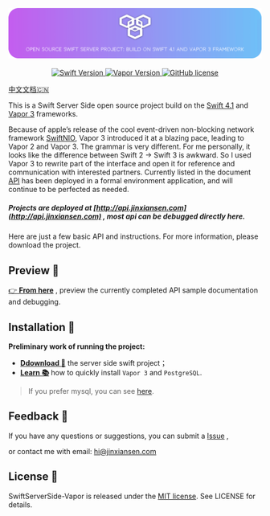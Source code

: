 
<p align="center">
    <img src="Source/icon2.png"/>
    <br>
    <br>
    <a href="http://swift.org">
        <img src="https://img.shields.io/badge/Swift-4.1-brightgreen.svg" alt="Swift Version">
    </a>
    <a href="http://vapor.codes">
        <img src="https://img.shields.io/badge/Vapor-3-F6CBCA.svg" alt="Vapor Version">
    </a>
    <a href="LICENSE">
        <img src="https://img.shields.io/badge/license-MIT-blue.svg" alt="GitHub license">
    </a>
</p>

[中文文档🇨🇳](README_CN.md) 

This is a Swift Server Side open source project build on the [Swift 4.1](https://swift.org) and [Vapor 3](http://vapor.codes) frameworks.

Because of apple’s release of the cool event-driven non-blocking network framework [SwiftNIO](https://github.com/apple/swift-nio), Vapor 3 introduced it at a blazing pace, leading to Vapor 2 and Vapor 3. The grammar is very different. For me personally, it looks like the difference between Swift 2 -> Swift 3 is awkward. So I used Vapor 3 to rewrite part of the interface and open it for reference and communication with interested partners.
Currently listed in the document [API](Source/API.md) has been deployed in a formal environment application, and will continue to be perfected as needed.

##### Projects are deployed at [http://api.jinxiansen.com](http://api.jinxiansen.com) , most api can be debugged directly here.

Here are just a few basic API and instructions. For more information, please download the project.

## Preview 📑

 [👉 **From here**](Source/API.md) , preview the currently completed API sample documentation and debugging.


## Installation 🚀

**Preliminary work of running the project:**


* [**Ddownload 📁**](https://github.com/Jinxiansen/SwiftServerSide-Vapor/archive/master.zip) the server side swift project；
* [**Learn 📚**](Source/Install.md) how to quickly install `Vapor 3` and `PostgreSQL`.


> If you prefer mysql, you can see [here](https://github.com/Jinxiansen/SwiftServerSide-Vapor/tree/mysql).


## Feedback 🤔

If you have any questions or suggestions, you can submit a [Issue](https://github.com/Jinxiansen/SwiftServerSide-Vapor/issues) , 

or contact me with email: [hi@jinxiansen.com](hi@jinxiansen.com) 

## License 📄


SwiftServerSide-Vapor is released under the [MIT license](LICENSE). See LICENSE for details.
